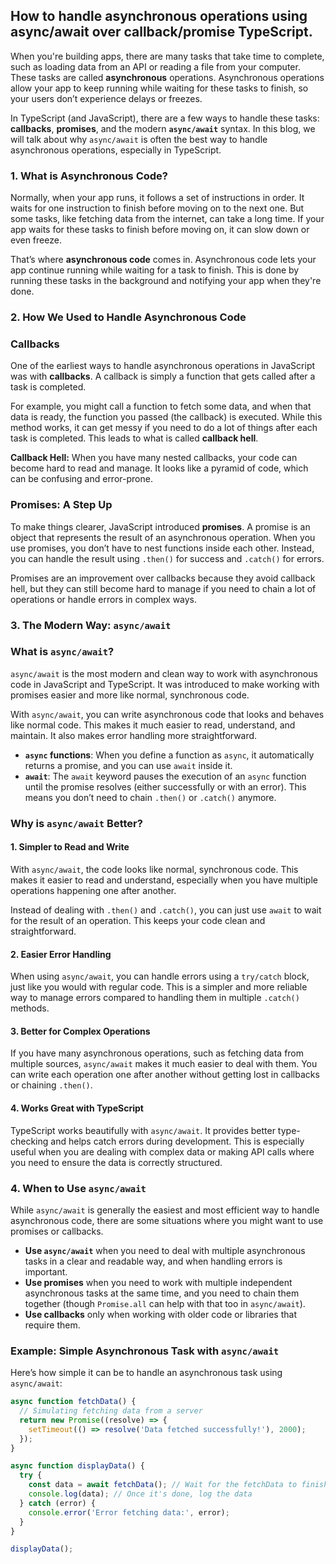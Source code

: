 ## How to handle asynchronous operations using async/await over callback/promise TypeScript.

When you're building apps, there are many tasks that take time to complete, such as loading data from an API or reading a file from your computer. These tasks are called **asynchronous** operations. Asynchronous operations allow your app to keep running while waiting for these tasks to finish, so your users don’t experience delays or freezes.

In TypeScript (and JavaScript), there are a few ways to handle these tasks: **callbacks**, **promises**, and the modern **`async/await`** syntax. In this blog, we will talk about why `async/await` is often the best way to handle asynchronous operations, especially in TypeScript.

### 1. What is Asynchronous Code?

Normally, when your app runs, it follows a set of instructions in order. It waits for one instruction to finish before moving on to the next one. But some tasks, like fetching data from the internet, can take a long time. If your app waits for these tasks to finish before moving on, it can slow down or even freeze.

That’s where **asynchronous code** comes in. Asynchronous code lets your app continue running while waiting for a task to finish. This is done by running these tasks in the background and notifying your app when they're done.

### 2. How We Used to Handle Asynchronous Code

### **Callbacks**

One of the earliest ways to handle asynchronous operations in JavaScript was with **callbacks**. A callback is simply a function that gets called after a task is completed. 

For example, you might call a function to fetch some data, and when that data is ready, the function you passed (the callback) is executed. While this method works, it can get messy if you need to do a lot of things after each task is completed. This leads to what is called **callback hell**.

**Callback Hell:** When you have many nested callbacks, your code can become hard to read and manage. It looks like a pyramid of code, which can be confusing and error-prone.

### **Promises: A Step Up**

To make things clearer, JavaScript introduced **promises**. A promise is an object that represents the result of an asynchronous operation. When you use promises, you don’t have to nest functions inside each other. Instead, you can handle the result using `.then()` for success and `.catch()` for errors.

Promises are an improvement over callbacks because they avoid callback hell, but they can still become hard to manage if you need to chain a lot of operations or handle errors in complex ways.

### 3. The Modern Way: `async/await`

### **What is `async/await`?**

`async/await` is the most modern and clean way to work with asynchronous code in JavaScript and TypeScript. It was introduced to make working with promises easier and more like normal, synchronous code.

With `async/await`, you can write asynchronous code that looks and behaves like normal code. This makes it much easier to read, understand, and maintain. It also makes error handling more straightforward.

- **`async` functions**: When you define a function as `async`, it automatically returns a promise, and you can use `await` inside it.
- **`await`**: The `await` keyword pauses the execution of an `async` function until the promise resolves (either successfully or with an error). This means you don’t need to chain `.then()` or `.catch()` anymore.

### **Why is `async/await` Better?**

#### **1. Simpler to Read and Write**

With `async/await`, the code looks like normal, synchronous code. This makes it easier to read and understand, especially when you have multiple operations happening one after another.

Instead of dealing with `.then()` and `.catch()`, you can just use `await` to wait for the result of an operation. This keeps your code clean and straightforward.

#### **2. Easier Error Handling**

When using `async/await`, you can handle errors using a `try/catch` block, just like you would with regular code. This is a simpler and more reliable way to manage errors compared to handling them in multiple `.catch()` methods.

#### **3. Better for Complex Operations**

If you have many asynchronous operations, such as fetching data from multiple sources, `async/await` makes it much easier to deal with them. You can write each operation one after another without getting lost in callbacks or chaining `.then()`.

#### **4. Works Great with TypeScript**

TypeScript works beautifully with `async/await`. It provides better type-checking and helps catch errors during development. This is especially useful when you are dealing with complex data or making API calls where you need to ensure the data is correctly structured.

### 4. When to Use `async/await`

While `async/await` is generally the easiest and most efficient way to handle asynchronous code, there are some situations where you might want to use promises or callbacks. 

- **Use `async/await`** when you need to deal with multiple asynchronous tasks in a clear and readable way, and when handling errors is important.
- **Use promises** when you need to work with multiple independent asynchronous tasks at the same time, and you need to chain them together (though `Promise.all` can help with that too in `async/await`).
- **Use callbacks** only when working with older code or libraries that require them.

### Example: Simple Asynchronous Task with `async/await`

Here’s how simple it can be to handle an asynchronous task using `async/await`:

```typescript
async function fetchData() {
  // Simulating fetching data from a server
  return new Promise((resolve) => {
    setTimeout(() => resolve('Data fetched successfully!'), 2000);
  });
}

async function displayData() {
  try {
    const data = await fetchData(); // Wait for the fetchData to finish
    console.log(data); // Once it's done, log the data
  } catch (error) {
    console.error('Error fetching data:', error);
  }
}

displayData();
